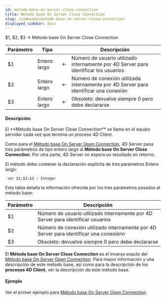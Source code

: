 ```yaml
---
id: metodo-base-on-server-close-connection
title: Metodo base On Server Close Connection
slug: /commands/metodo-base-on-server-close-connection
displayed_sidebar: docs
---
```


<!--REF #_command_.Metodo base On Server Close Connection.Syntax-->$1, $2, $3 -> Método base On Server Close Connection<!-- END REF-->
<!--REF #_command_.Metodo base On Server Close Connection.Params-->
| Parámetro | Tipo |  | Descripción |
| --- | --- | --- | --- |
| $1 | Entero largo | &#8592; | Número de usuario utilizado internamente por 4D Server para identificar los usuarios |
| $2 | Entero largo | &#8592; | Número de conexión utilizada internamente por 4D Server para identificar una conexión |
| $3 | Entero largo | &#8592; | Obsoleto: devuelve siempre 0 pero debe declararse |

<!-- END REF-->

#### Descripción 

<!--REF #_command_.Metodo base On Server Close Connection.Summary-->El **Método base On Server Close Connection** se llama en el equipo servidor cada vez que termina un proceso 4D Client.<!-- END REF--> 

Como para el [Método base On Server Open Connection](metodo-base-on-server-open-connection.md), 4D Server pasa tres parámetros de tipo entero largo al **Método base On Server Close Connection**. Por otra parte, 4D Server no espera un resultado en retorno.

El método debe contener la declaración explícita de tres parámetros Entero largo:

```4d
 var $1;$2;$3 : Integer
```

Esta tabla detalla la información ofrecida por los tres parámetros pasados al método base:

| **Parámetro** | **Descripción**                                                                        |
| ------------- | -------------------------------------------------------------------------------------- |
| $1            | Número de usuario utilizado internamente por 4D Server para identificar usuarios       |
| $2            | Número de conexión utilizado internamente por 4D Server para identificar una conexiónn |
| $3            | Obsoleto: devuelve siempre 0 pero debe declararse                                      |

El **Método base On Server Close Connection** es el inverso exacto del [Método base On Server Open Connection](metodo-base-on-server-open-connection.md). Para mayor información y una descripción de este método base, así como para la descripción de los **procesos 4D Client**, ver la descripción de este método base.

#### Ejemplo 

Ver el primer ejemplo para [Método base On Server Open Connection](metodo-base-on-server-open-connection.md).
